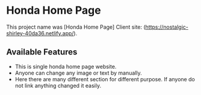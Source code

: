 # Honda Home Page

This project name was [Honda Home Page]
Client site: (https://nostalgic-shirley-40da36.netlify.app/).

## Available Features

- This is single honda home page website.
- Anyone can change any image or text by manually.
- Here there are many different section for different purpose. If anyone do not link anything changed it easily.
